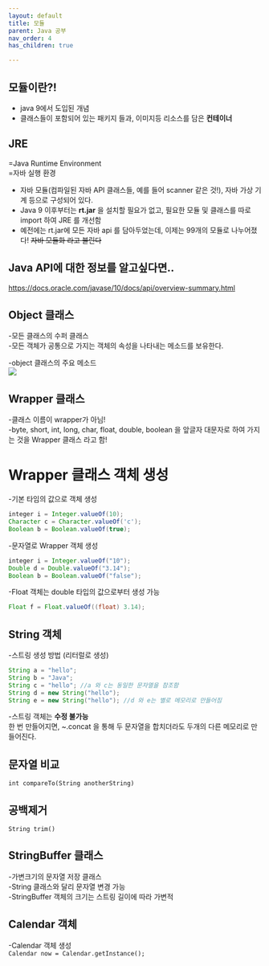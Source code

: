 ```yaml
---
layout: default
title: 모듈 
parent: Java 공부
nav_order: 4
has_children: true

---
```


## 모듈이란?!  
- java 9에서 도입된 개념  
- 클래스들이 포함되어 있는 패키지 들과, 이미지등 리소스를 담은 **컨테이너**  
  
## JRE  
=Java Runtime Environment  
=자바 실행 환경  
  
- 자바 모듈(컴파일된 자바 API 클래스들, 예를 들어 scanner 같은 것!), 자바 가상 기계 등으로 구성되어 있다.  
- Java 9 이후부터는 **rt.jar** 을 설치할 필요가 없고, 필요한 모듈 및 클래스를 따로 import 하여 JRE 를 개선함  
- 예전에는 rt.jar에 모든 자바 api 를 담아두었는데, 이제는 99개의 모듈로 나누어졌다! ~~자바 모듈화 라고 불린다~~  
  
## Java API에 대한 정보를 알고싶다면..  
https://docs.oracle.com/javase/10/docs/api/overview-summary.html  

## Object 클래스  
-모든 클래스의 수퍼 클래스  
-모든 객체가 공통으로 가지는 객체의 속성을 나타내는 메소드를 보유한다.  

-object 클래스의 주요 메소드  
<img src = "./objectclass.png">

## Wrapper 클래스  
-클래스 이름이 wrapper가 아님!  
-byte, short, int, long, char, float, double, boolean 을 앞글자 대문자로 하여 가지는 것을 Wrapper 클래스 라고 함!  
# Wrapper 클래스 객체 생성  
-기본 타임의 값으로 객체 생성  
```java
integer i = Integer.valueOf(10);
Character c = Character.valueOf('c');
Boolean b = Boolean.valueOf(true);
```
-문자열로 Wrapper 객체 생성  
```java
integer i = Integer.valueOf("10");
Double d = Double.valueOf("3.14");
Boolean b = Boolean.valueOf("false");
```
-Float 객체는 double 타입의 값으로부터 생성 가능  
```java
Float f = Float.valueOf((float) 3.14);
```

## String 객체  
-스트링 생성 방법 (리터럴로 생성)  
```java 
String a = "hello";
String b = "Java";
String c = "hello"; //a 와 c는 동일한 문자열을 참조함  
String d = new String("hello");
String e = new String("hello"); //d 와 e는 별로 메모리로 만들어짐  
```
-스트링 객체는 **수정 불가능**  
한 번 만들어지면, ~.concat 을 통해 두 문자열을 합치더라도 두개의 다른 메모리로 만들어진다.  

## 문자열 비교  
`int compareTo(String anotherString)`

## 공백제거  
`String trim()`  

## StringBuffer 클래스  
-가변크기의 문자열 저장 클래스  
-String 클래스와 달리 문자열 변경 가능  
-StringBuffer 객체의 크기는 스트링 길이에 따라 가변적  

## Calendar 객체  
-Calendar 객체 생성  
`Calendar now = Calendar.getInstance(); `  
